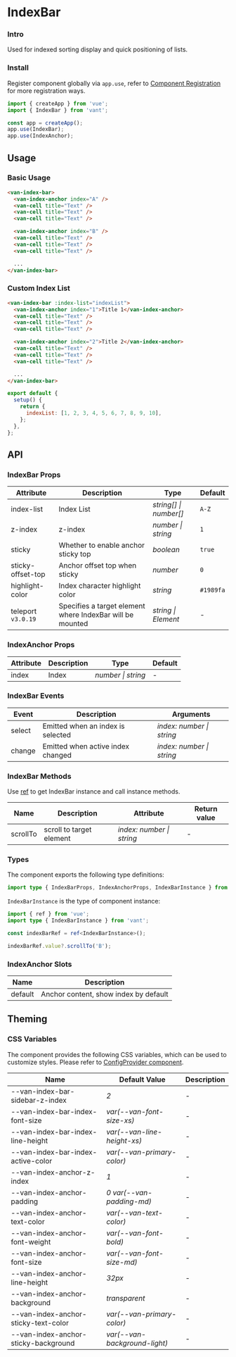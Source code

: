 # IndexBar

### Intro

Used for indexed sorting display and quick positioning of lists.

### Install

Register component globally via `app.use`, refer to [Component Registration](#/en-US/advanced-usage#zu-jian-zhu-ce) for more registration ways.

```js
import { createApp } from 'vue';
import { IndexBar } from 'vant';

const app = createApp();
app.use(IndexBar);
app.use(IndexAnchor);
```

## Usage

### Basic Usage

```html
<van-index-bar>
  <van-index-anchor index="A" />
  <van-cell title="Text" />
  <van-cell title="Text" />
  <van-cell title="Text" />

  <van-index-anchor index="B" />
  <van-cell title="Text" />
  <van-cell title="Text" />
  <van-cell title="Text" />

  ...
</van-index-bar>
```

### Custom Index List

```html
<van-index-bar :index-list="indexList">
  <van-index-anchor index="1">Title 1</van-index-anchor>
  <van-cell title="Text" />
  <van-cell title="Text" />
  <van-cell title="Text" />

  <van-index-anchor index="2">Title 2</van-index-anchor>
  <van-cell title="Text" />
  <van-cell title="Text" />
  <van-cell title="Text" />

  ...
</van-index-bar>
```

```js
export default {
  setup() {
    return {
      indexList: [1, 2, 3, 4, 5, 6, 7, 8, 9, 10],
    };
  },
};
```

## API

### IndexBar Props

| Attribute | Description | Type | Default |
| --- | --- | --- | --- |
| index-list | Index List | _string[] \| number[]_ | `A-Z` |
| z-index | z-index | _number \| string_ | `1` |
| sticky | Whether to enable anchor sticky top | _boolean_ | `true` |
| sticky-offset-top | Anchor offset top when sticky | _number_ | `0` |
| highlight-color | Index character highlight color | _string_ | `#1989fa` |
| teleport `v3.0.19` | Specifies a target element where IndexBar will be mounted | _string \| Element_ | - |

### IndexAnchor Props

| Attribute | Description | Type               | Default |
| --------- | ----------- | ------------------ | ------- |
| index     | Index       | _number \| string_ | -       |

### IndexBar Events

| Event  | Description                       | Arguments                 |
| ------ | --------------------------------- | ------------------------- |
| select | Emitted when an index is selected | _index: number \| string_ |
| change | Emitted when active index changed | _index: number \| string_ |

### IndexBar Methods

Use [ref](https://v3.vuejs.org/guide/component-template-refs.html) to get IndexBar instance and call instance methods.

| Name | Description | Attribute | Return value |
| --- | --- | --- | --- |
| scrollTo | scroll to target element | _index: number \| string_ | - |

### Types

The component exports the following type definitions:

```ts
import type { IndexBarProps, IndexAnchorProps, IndexBarInstance } from 'vant';
```

`IndexBarInstance` is the type of component instance:

```ts
import { ref } from 'vue';
import type { IndexBarInstance } from 'vant';

const indexBarRef = ref<IndexBarInstance>();

indexBarRef.value?.scrollTo('B');
```

### IndexAnchor Slots

| Name    | Description                           |
| ------- | ------------------------------------- |
| default | Anchor content, show index by default |

## Theming

### CSS Variables

The component provides the following CSS variables, which can be used to customize styles. Please refer to [ConfigProvider component](#/en-US/config-provider).

| Name | Default Value | Description |
| --- | --- | --- |
| --van-index-bar-sidebar-z-index | _2_ | - |
| --van-index-bar-index-font-size | _var(--van-font-size-xs)_ | - |
| --van-index-bar-index-line-height | _var(--van-line-height-xs)_ | - |
| --van-index-bar-index-active-color | _var(--van-primary-color)_ | - |
| --van-index-anchor-z-index | _1_ | - |
| --van-index-anchor-padding | _0 var(--van-padding-md)_ | - |
| --van-index-anchor-text-color | _var(--van-text-color)_ | - |
| --van-index-anchor-font-weight | _var(--van-font-bold)_ | - |
| --van-index-anchor-font-size | _var(--van-font-size-md)_ | - |
| --van-index-anchor-line-height | _32px_ | - |
| --van-index-anchor-background | _transparent_ | - |
| --van-index-anchor-sticky-text-color | _var(--van-primary-color)_ | - |
| --van-index-anchor-sticky-background | _var(--van-background-light)_ | - |
